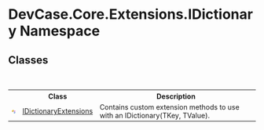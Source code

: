 # DevCase.Core.Extensions.IDictionary Namespace
 




## Classes
&nbsp;<table><tr><th></th><th>Class</th><th>Description</th></tr><tr><td>![Public class](media/pubclass.gif "Public class")</td><td><a href="T_DevCase_Core_Extensions_IDictionary_IDictionaryExtensions">IDictionaryExtensions</a></td><td>
Contains custom extension methods to use with an IDictionary(TKey, TValue).</td></tr></table>&nbsp;
